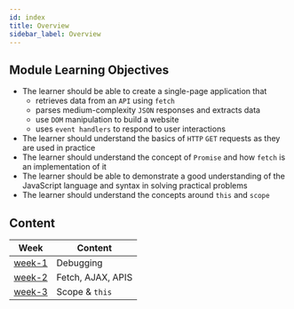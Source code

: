```yaml
---
id: index
title: Overview
sidebar_label: Overview
---
```


## Module Learning Objectives

- The learner should be able to create a single-page application that
  - retrieves data from an `API` using `fetch`
  - parses medium-complexity `JSON` responses and extracts data
  - use `DOM` manipulation to build a website
  - uses `event handlers` to respond to user interactions
- The learner should understand the basics of `HTTP` `GET` requests as they are used in practice
- The learner should understand the concept of `Promise` and how `fetch` is an implementation of it
- The learner should be able to demonstrate a good understanding of the JavaScript language and syntax in solving practical problems
- The learner should understand the concepts around `this` and `scope`

## Content

| Week                         | Content           |
| ---------------------------- | ----------------- |
| [week-1](./week-1/lesson.md) | Debugging         |
| [week-2](./week-2/lesson.md) | Fetch, AJAX, APIS |
| [week-3](./week-3/lesson.md) | Scope & `this`    |
